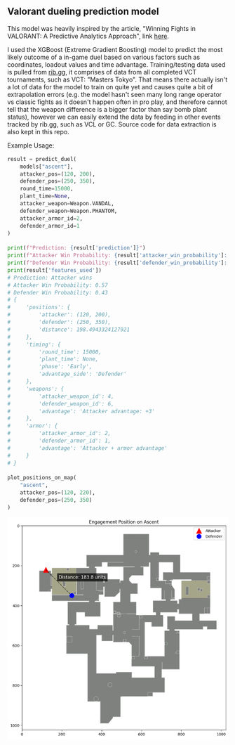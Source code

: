 ## Valorant dueling prediction model

This model was heavily inspired by the article, "Winning Fights in VALORANT: A Predictive Analytics Approach", link [here](https://cdn.prod.website-files.com/5f1af76ed86d6771ad48324b/6228f96dd382261a4887643f_Winning%20Duels%20in%20Valorant.pdf).

I used the XGBoost (Extreme Gradient Boosting) model to predict the most likely outcome of a in-game duel based on various factors such as coordinates, loadout values and time advantage. Training/testing data used is pulled from [rib.gg](rib.gg), it comprises of data from all completed VCT tournaments, such as VCT: "Masters Tokyo". That means there actually isn't a lot of data for the model to train on quite yet and causes quite a bit of extrapolation errors (e.g. the model hasn't seen many long range operator vs classic fights as it doesn't happen often in pro play, and therefore cannot tell that the weapon difference is a bigger factor than say bomb plant status), however we can easily extend the data by feeding in other events tracked by rib.gg, such as VCL or GC. Source code for data extraction is also kept in this repo.

Example Usage:

```Python
result = predict_duel(
    models["ascent"],
    attacker_pos=(120, 200),
    defender_pos=(250, 350),
    round_time=15000,
    plant_time=None,
    attacker_weapon=Weapon.VANDAL,
    defender_weapon=Weapon.PHANTOM,
    attacker_armor_id=2,
    defender_armor_id=1
)

print(f"Prediction: {result['prediction']}")
print(f"Attacker Win Probability: {result['attacker_win_probability']:.2f}")
print(f"Defender Win Probability: {result['defender_win_probability']:.2f}")
print(result['features_used'])
# Prediction: Attacker wins
# Attacker Win Probability: 0.57
# Defender Win Probability: 0.43
# {
#     'positions': {
#         'attacker': (120, 200), 
#         'defender': (250, 350), 
#         'distance': 198.4943324127921
#     }, 
#     'timing': {
#         'round_time': 15000, 
#         'plant_time': None, 
#         'phase': 'Early', 
#         'advantage_side': 'Defender'
#     }, 
#     'weapons': {
#         'attacker_weapon_id': 4, 
#         'defender_weapon_id': 6, 
#         'advantage': 'Attacker advantage: +3'
#     }, 
#     'armor': {
#         'attacker_armor_id': 2, 
#         'defender_armor_id': 1, 
#         'advantage': 'Attacker + armor advantage'
#     }
# }

plot_positions_on_map(
    "ascent",
    attacker_pos=(120, 220),
    defender_pos=(250, 350)
)
```
![alt text](image-2.png)
